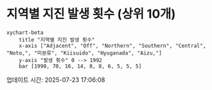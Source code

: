 # 지역별 지진 발생 횟수 (상위 10개)

```mermaid
xychart-beta
    title "지역별 지진 발생 횟수"
    x-axis ["Adjacent", "Off", "Northern", "Southern", "Central", "Noto,", "미분류", "Kiisuido", "Hyuganada", "Aizu,"]
    y-axis "발생 횟수" 0 --> 1992
    bar [1990, 70, 16, 14, 8, 8, 6, 5, 5, 5]
```

업데이트 시간: 2025-07-23 17:06:08
